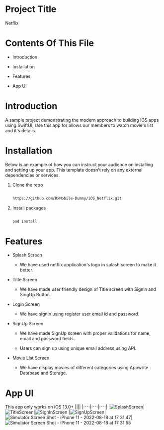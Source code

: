 # Project Title

Netflix

# Contents Of This File

* Introduction

* Installation

* Features

* App UI

# Introduction

A sample project demonstrating the modern approach to building iOS apps using SwiftUI, Use this app for allows our members to watch movie's list and it's details.

# Installation

Below is an example of how you can instruct your audience on installing and setting up your app. This template doesn't rely on any external dependencies or services.

1. Clone the repo

   ```sh

   https://github.com/RxMobile-Dummy/iOS_Netflix.git

   ```

2. Install packages

   ```sh

   pod install

   ```
   
# Features

- Splash Screen

  - We have used netflix application's logo in splash screen to make it better.

- Title Screen

  - We have made user friendly design of Title screen with SignIn and SingUp Button
 
- Login Screen

  - We have signIn using register user email id and password.

- SignUp Screen
  
  - We have made SignUp screen with proper validations for name, email and password fields.

  - Users can sign up using unique email address using API.
  
- Movie List Screen
  
  - We have display movies of different categories using Appwrite Database and Storage.

# App UI

This app only works on iOS 13.0+
||||
|:--:|:--:|:--:|
|![SplashScreen](https://user-images.githubusercontent.com/108865294/184323912-3e03a57b-f59f-4a71-85d3-c301e03b2515.png)|![TitleScreen](https://user-images.githubusercontent.com/108865294/184323979-7b6ed450-208f-4f24-aa17-4e66cd87becc.png)|![SignInScreen](https://user-images.githubusercontent.com/108865294/184324058-b693a293-29f6-4813-a44c-76ce63f2a45c.png)
|![SignUpScreen](https://user-images.githubusercontent.com/108865294/184324162-1b3ac987-caf5-4a1a-82c4-b00d6c46f450.png)|![Simulator Screen Shot - iPhone 11 - 2022-08-18 at 17 31 47](https://user-images.githubusercontent.com/108865294/185390072-9e8964b5-61fb-4b85-87fb-8c486c24c7f8.png)|![Simulator Screen Shot - iPhone 11 - 2022-08-18 at 17 31 55](https://user-images.githubusercontent.com/108865294/185390240-be121956-6c84-4d81-b559-8d435f554fdd.png)
